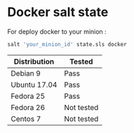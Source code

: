 # Docker salt state

For deploy docker to your minion :

 ```bash
 salt 'your_minion_id' state.sls docker
 ```

| Distribution | Tested |
| ------------ | ------ |
| Debian 9     | Pass   |
| Ubuntu 17.04 | Pass   |
| Fedora 25    | Pass   |
| Fedora 26    | Not tested |
| Centos 7     | Not tested |